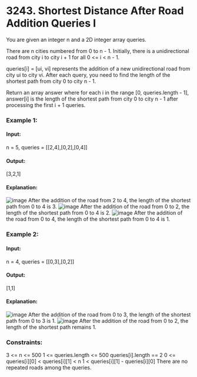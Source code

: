 # 3243. Shortest Distance After Road Addition Queries I
You are given an integer n and a 2D integer array queries.

There are n cities numbered from 0 to n - 1. Initially, there is a unidirectional road from city i to city i + 1 for all 0 <= i < n - 1.

queries[i] = [ui, vi] represents the addition of a new unidirectional road from city ui to city vi. After each query, you need to find the length of the shortest path from city 0 to city n - 1.

Return an array answer where for each i in the range [0, queries.length - 1], answer[i] is the length of the shortest path from city 0 to city n - 1 after processing the first i + 1 queries.

### Example 1:
#### Input:
n = 5, queries = [[2,4],[0,2],[0,4]]
#### Output:
[3,2,1]
#### Explanation:
![image](https://github.com/user-attachments/assets/f1188410-359d-44ec-8ced-a7d7d14410e7)
After the addition of the road from 2 to 4, the length of the shortest path from 0 to 4 is 3.
![image](https://github.com/user-attachments/assets/affa6ea1-cd20-4d3f-9817-0fdafe6218e0)
After the addition of the road from 0 to 2, the length of the shortest path from 0 to 4 is 2.
![image](https://github.com/user-attachments/assets/df57ced3-ad22-4ae7-a972-e6471d206c82)
After the addition of the road from 0 to 4, the length of the shortest path from 0 to 4 is 1.

### Example 2:
#### Input:
n = 4, queries = [[0,3],[0,2]]
#### Output:
[1,1]
#### Explanation:
![image](https://github.com/user-attachments/assets/84f0bae1-e163-4a1b-8a7c-a8aa3db99eed)
After the addition of the road from 0 to 3, the length of the shortest path from 0 to 3 is 1.
![image](https://github.com/user-attachments/assets/6fccb713-5f85-4410-b263-0b58cec897c4)
After the addition of the road from 0 to 2, the length of the shortest path remains 1.

### Constraints:
3 <= n <= 500
1 <= queries.length <= 500
queries[i].length == 2
0 <= queries[i][0] < queries[i][1] < n
1 < queries[i][1] - queries[i][0]
There are no repeated roads among the queries.

